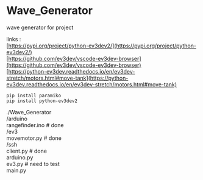 # Wave_Generator
 wave generator for project



links :  
[https://pypi.org/project/python-ev3dev2/](https://pypi.org/project/python-ev3dev2/)  
[https://github.com/ev3dev/vscode-ev3dev-browser](https://github.com/ev3dev/vscode-ev3dev-browser)  
[https://python-ev3dev.readthedocs.io/en/ev3dev-stretch/motors.html#move-tank](https://python-ev3dev.readthedocs.io/en/ev3dev-stretch/motors.html#move-tank)  

`pip install paramiko`  
`pip install python-ev3dev2`



./Wave_Generator  
    /arduino  
        rangefinder.ino  # done  
    /ev3  
        movemotor.py  # done  
    /ssh  
        client.py  # done  
    arduino.py  
    ev3.py  # need to test  
    main.py